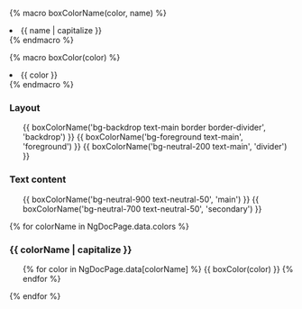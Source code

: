 {% macro boxColorName(color, name) %}

  <li class="w-full aspect-square rounded-bee-xs flex items-center justify-center {{ color }}">
    {{ name | capitalize }}
  </li>
{% endmacro %}

{% macro boxColor(color) %}

  <li class="w-full aspect-square rounded-bee-xs {{ color }}">
    <span class="sr-only"> {{ color }} </span>
  </li>
{% endmacro %}

### Layout

<ul class="grid grid-cols-3 font-semibold gap-1 max-w-[19rem] !-mb-12 !list-none !ml-0">
  {{ boxColorName('bg-backdrop text-main border border-divider', 'backdrop') }}
  {{ boxColorName('bg-foreground text-main', 'foreground') }}
  {{ boxColorName('bg-neutral-200 text-main', 'divider') }}
</ul>

### Text content

<ul class="grid grid-cols-2 max-w-56 font-semibold gap-1 !-mb-12 !list-none !ml-0">
  {{ boxColorName('bg-neutral-900 text-neutral-50', 'main') }}
  {{ boxColorName('bg-neutral-700 text-neutral-50', 'secondary') }}
</ul>

{% for colorName in NgDocPage.data.colors %}

### {{ colorName | capitalize }}

  <ul class="grid grid-cols-5 md:grid-cols-10 gap-1 !-mb-12 !list-none !ml-0">
    {% for color in NgDocPage.data[colorName] %}
      {{ boxColor(color) }}
    {% endfor %}
  </ul>
{% endfor %}
